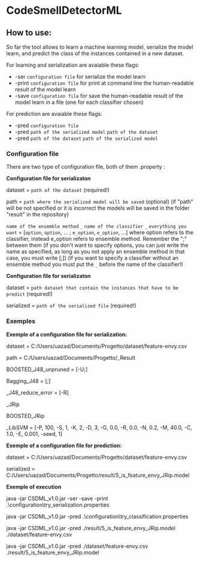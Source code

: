 # CodeSmellDetectorML

How to use: 
-----------

So far the tool allows to learn a machine learning model, serialize the model learn, 
and predict the class of the instances contained in a new dataset.

For learning and serialization are avaiable these flags:
  * -ser `configuration file` for serialize the model learn
  * -print `configuration file` for print at command line the human-readable result of the model learn
  * -save `configuration file` for save the human-readable result of the model learn in a file (one for each classifier chosen)
 
For prediction are avaiable these flags:
  * -pred `configuration file` 
  * -pred `path of the serialized model` `path of the dataset`
  * -pred `path of the dataset` `path of the serialized model`
  
 
 ### Configuration file
 
 There are two type of configuration file, both of them .property :
 
  **Configuration file for serializaton**
  
  dataset = `path of the dataset` (required!)
  
  path = `path where the serialized model will be saved` (optional)
  (if "path" will be not specified or it is incorrect the models will be saved in the folder "result" in the repository)
  
  `name of the ensemble method` `_` `name of the classifier` `_` `everything you want` = [`option`, `option`, ... ; `e_option`, `e_option`, ...]
  where option refers to the classifier, instead e_option refers to ensemble method. Remember the ";" between them
  (if you don't want to specify options, you can just write the name as specified, as long as you not apply an ensemble method in that case, you must write [;])
  (if you want to specify a classifier without an ensemble method you must put the `_` before the name of the classifier!)
  
  **Configuration file for serializaton**
  
  dataset = `path dataset that contain the instances that have to be predict` (required!)
  
  serialized = `path of the serialized file` (required!)
  
  ### Exemples
  
  **Exemple of a configuration file for serialization:**
  
  dataset = C:/Users/uazad/Documents/Progetto/dataset/feature-envy.csv
  
   path = C:/Users/uazad/Documents/Progetto/_Result
   
   BOOSTED_J48_unpruned = [-U;]
   
   Bagging_J48 = [;]
   
   _J48_reduce_error = [-R]
   
   _JRip 
   
   BOOSTED_JRip
   
   _LibSVM = [-P, 100, -S, 1, -K, 2, -D, 3, -G, 0.0, -R, 0.0, -N, 0.2, -M, 40.0, -C, 1.0, -E, 0.001, -seed, 1]
  
  **Exemple of a configuration file for prediction:**
  
   dataset = C:/Users/uazad/Documents/Progetto/dataset/feature-envy.csv
   
   serialized = C:/Users/uazad/Documents/Progetto/result/5_is_feature_envy_JRip.model
  
  **Exemple of execution**
  
  java -jar CSDML_v1.0.jar -ser -save -print .\configuration\try_serialization.properties
  
  java -jar CSDML_v1.0.jar -pred .\configuration\try_classification.properties
  
  java -jar CSDML_v1.0.jar -pred ./result/5_is_feature_envy_JRip.model ./dataset/feature-envy.csv
  
  java -jar CSDML_v1.0.jar -pred ./dataset/feature-envy.csv ./result/5_is_feature_envy_JRip.model
